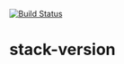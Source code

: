 [![Build Status](https://travis-ci.org/alimulondo/stack-version.svg?branch=test-branch)](https://travis-ci.org/alimulondo/stack-version)
# stack-version